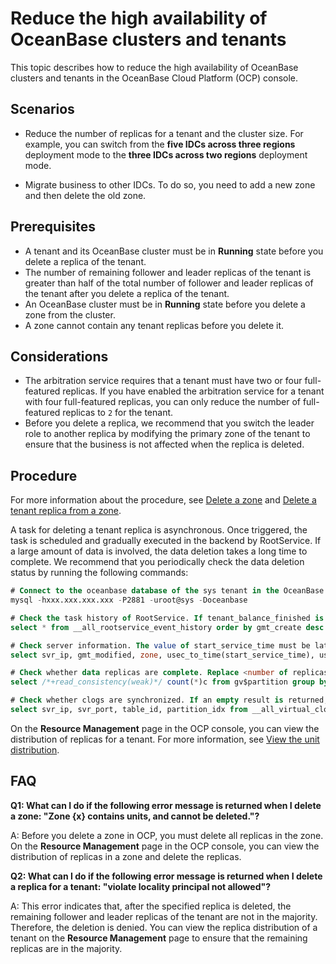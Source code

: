 # Reduce the high availability of OceanBase clusters and tenants

This topic describes how to reduce the high availability of OceanBase clusters and tenants in the OceanBase Cloud Platform (OCP) console.

## Scenarios

* Reduce the number of replicas for a tenant and the cluster size. For example, you can switch from the **five IDCs across three regions** deployment mode to the **three IDCs across two regions** deployment mode.

* Migrate business to other IDCs. To do so, you need to add a new zone and then delete the old zone.

## Prerequisites

* A tenant and its OceanBase cluster must be in **Running** state before you delete a replica of the tenant.
* The number of remaining follower and leader replicas of the tenant is greater than half of the total number of follower and leader replicas of the tenant after you delete a replica of the tenant.
* An OceanBase cluster must be in **Running** state before you delete a zone from the cluster.
* A zone cannot contain any tenant replicas before you delete it.

## Considerations

* The arbitration service requires that a tenant must have two or four full-featured replicas. If you have enabled the arbitration service for a tenant with four full-featured replicas, you can only reduce the number of full-featured replicas to `2` for the tenant.
* Before you delete a replica, we recommend that you switch the leader role to another replica by modifying the primary zone of the tenant to ensure that the business is not affected when the replica is deleted.

## Procedure

For more information about the procedure, see [Delete a zone](../600.cluster-functions/500.manage-a-zone/400.delete-a-zone.md) and [Delete a tenant replica from a zone](../700.tenant-functions/1000.manage-tenant-replica/400.delete-a-replica-of-a-tenant-in-a-private-zone.md).

A task for deleting a tenant replica is asynchronous. Once triggered, the task is scheduled and gradually executed in the backend by RootService. If a large amount of data is involved, the data deletion takes a long time to complete. We recommend that you periodically check the data deletion status by running the following commands:

```SQL
# Connect to the oceanbase database of the sys tenant in the OceanBase cluster.
mysql -hxxx.xxx.xxx.xxx -P2881 -uroot@sys -Doceanbase

# Check the task history of RootService. If tenant_balance_finished is displayed, data deletion is completed.
select * from __all_rootservice_event_history order by gmt_create desc limit 10;

# Check server information. The value of start_service_time must be later than that of last_offline_time, and the server status must be active.
select svr_ip, gmt_modified, zone, usec_to_time(start_service_time), usec_to_time(last_offline_time), status from __all_server;

# Check whether data replicas are complete. Replace <number of replicas> with the expected number of replicas. If an empty result is returned, data replicas are complete.
select /*+read_consistency(weak)*/ count(*)c from gv$partition group by table_id, partition_id having c != <number of replicas>;

# Check whether clogs are synchronized. If an empty result is returned, clogs are synchronized.
select svr_ip, svr_port, table_id, partition_idx from __all_virtual_clog_stat where is_in_sync= 0 and is_offline = 0 and replica_type != 16;
```

On the **Resource Management** page in the OCP console, you can view the distribution of replicas for a tenant. For more information, see [View the unit distribution](../600.cluster-functions/1000.manage-cluster-resource/100.view-the-unit-distribution.md).

## FAQ

**Q1: What can I do if the following error message is returned when I delete a zone: "Zone {x} contains units, and cannot be deleted."?**

A: Before you delete a zone in OCP, you must delete all replicas in the zone. On the **Resource Management** page in the OCP console, you can view the distribution of replicas in a zone and delete the replicas.

**Q2: What can I do if the following error message is returned when I delete a replica for a tenant: "violate locality principal not allowed"?**

A: This error indicates that, after the specified replica is deleted, the remaining follower and leader replicas of the tenant are not in the majority. Therefore, the deletion is denied. You can view the replica distribution of a tenant on the **Resource Management** page to ensure that the remaining replicas are in the majority.
